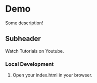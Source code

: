 # Demo

Some description!

## Subheader

Watch Tutorials on Youtube.

### Local Development 

1. Open your index.html in your browser.
